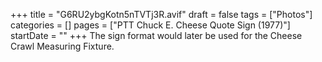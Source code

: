 +++
title = "G6RU2ybgKotn5nTVTj3R.avif"
draft = false
tags = ["Photos"]
categories = []
pages = ["PTT Chuck E. Cheese Quote Sign (1977)"]
startDate = ""
+++
The sign format would later be used for the Cheese Crawl Measuring Fixture.
